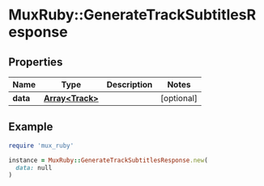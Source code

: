 # MuxRuby::GenerateTrackSubtitlesResponse

## Properties

| Name | Type | Description | Notes |
| ---- | ---- | ----------- | ----- |
| **data** | [**Array&lt;Track&gt;**](Track.md) |  | [optional] |

## Example

```ruby
require 'mux_ruby'

instance = MuxRuby::GenerateTrackSubtitlesResponse.new(
  data: null
)
```

